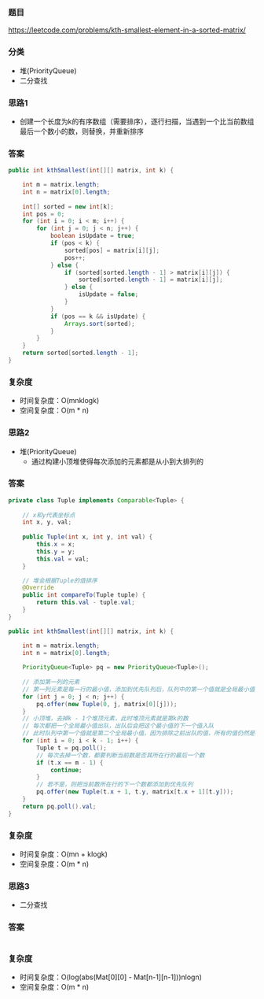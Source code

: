### 题目
https://leetcode.com/problems/kth-smallest-element-in-a-sorted-matrix/

### 分类
* 堆(PriorityQueue)
* 二分查找

### 思路1
* 创建一个长度为k的有序数组（需要排序），逐行扫描，当遇到一个比当前数组最后一个数小的数，则替换，并重新排序

### 答案
```java
public int kthSmallest(int[][] matrix, int k) {

    int m = matrix.length;
    int n = matrix[0].length;
    
    int[] sorted = new int[k];
    int pos = 0;
    for (int i = 0; i < m; i++) {
        for (int j = 0; j < n; j++) {
            boolean isUpdate = true;
            if (pos < k) {
                sorted[pos] = matrix[i][j];
                pos++;
            } else {
                if (sorted[sorted.length - 1] > matrix[i][j]) {
                    sorted[sorted.length - 1] = matrix[i][j];
                } else {
                    isUpdate = false;
                }
            }
            if (pos == k && isUpdate) {
                Arrays.sort(sorted);
            }
        }
    }
    return sorted[sorted.length - 1];
}
```

### 复杂度
* 时间复杂度：O(mnklogk)
* 空间复杂度：O(m * n)

### 思路2
* 堆(PriorityQueue)
    * 通过构建小顶堆使得每次添加的元素都是从小到大排列的

### 答案
```java
private class Tuple implements Comparable<Tuple> {
    
    // x和y代表坐标点
    int x, y, val;
    
    public Tuple(int x, int y, int val) {
        this.x = x;
        this.y = y;
        this.val = val;
    }

    // 堆会根据Tuple的值排序
    @Override
    public int compareTo(Tuple tuple) {
        return this.val - tuple.val;
    }
}

public int kthSmallest(int[][] matrix, int k) {

    int m = matrix.length;
    int n = matrix[0].length;
    
    PriorityQueue<Tuple> pq = new PriorityQueue<Tuple>();
    
    // 添加第一列的元素
    // 第一列元素是每一行的最小值，添加到优先队列后，队列中的第一个值就是全局最小值
    for (int j = 0; j < n; j++) {
        pq.offer(new Tuple(0, j, matrix[0][j]));
    }
    // 小顶堆，去掉k - 1个堆顶元素，此时堆顶元素就是第k的数
    // 每次都把一个全局最小值出队，出队后会把这个最小值的下一个值入队
    // 此时队列中第一个值就是第二个全局最小值，因为排除之前出队的值，所有的值仍然是都是它所在行的最小值
    for (int i = 0; i < k - 1; i++) { 
        Tuple t = pq.poll();
        // 每次去掉一个数，都要判断当前数是否其所在行的最后一个数
        if (t.x == m - 1) {
            continue;
        }
        // 若不是，则把当前数所在行的下一个数都添加到优先队列
        pq.offer(new Tuple(t.x + 1, t.y, matrix[t.x + 1][t.y]));
    }
    return pq.poll().val;
}
```

### 复杂度
* 时间复杂度：O(mn + klogk)
* 空间复杂度：O(m * n)

### 思路3
* 二分查找

### 答案
```java
```

### 复杂度
* 时间复杂度：O(log(abs(Mat[0][0] - Mat[n-1][n-1]))nlogn)
* 空间复杂度：O(m * n)
